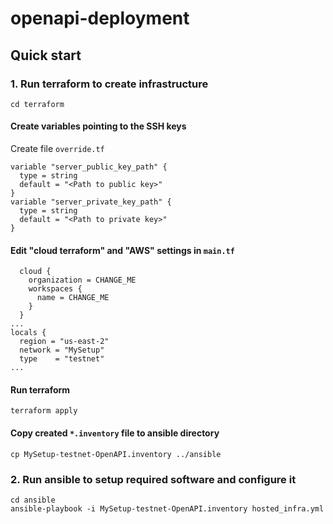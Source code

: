 # openapi-deployment

## Quick start

### 1. Run terraform to create infrastructure

```shell
cd terraform
```

#### Create variables pointing to the SSH keys
Create file `override.tf`
```
variable "server_public_key_path" {
  type = string
  default = "<Path to public key>"
}
variable "server_private_key_path" {
  type = string
  default = "<Path to private key>"
}
```

#### Edit "cloud terraform" and "AWS" settings in `main.tf`
```
  cloud {
    organization = CHANGE_ME
    workspaces {
      name = CHANGE_ME
    }
  }
...
locals {
  region = "us-east-2"
  network = "MySetup"
  type    = "testnet"
... 
```

#### Run terraform
```shell
terraform apply
```

#### Copy created `*.inventory` file to ansible directory
```shell
cp MySetup-testnet-OpenAPI.inventory ../ansible
```

### 2. Run ansible to setup required software and configure it

```
cd ansible
ansible-playbook -i MySetup-testnet-OpenAPI.inventory hosted_infra.yml
```
